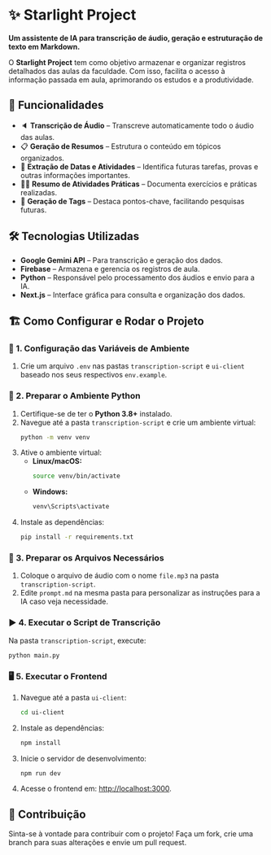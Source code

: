 # ✨ Starlight Project

**Um assistente de IA para transcrição de áudio, geração e estruturação de texto em Markdown.**

O **Starlight Project** tem como objetivo armazenar e organizar registros detalhados das aulas da faculdade. Com isso, facilita o acesso à informação passada em aula, aprimorando os estudos e a produtividade.

## 🚀 Funcionalidades

- 🔈 **Transcrição de Áudio** – Transcreve automaticamente todo o áudio das aulas.
- 📋 **Geração de Resumos** – Estrutura o conteúdo em tópicos organizados.
- 📅 **Extração de Datas e Atividades** – Identifica futuras tarefas, provas e outras informações importantes.
- 🧑‍💻 **Resumo de Atividades Práticas** – Documenta exercícios e práticas realizadas.
- 📎 **Geração de Tags** – Destaca pontos-chave, facilitando pesquisas futuras.



## 🛠 Tecnologias Utilizadas

- **Google Gemini API** – Para transcrição e geração dos dados.
- **Firebase** – Armazena e gerencia os registros de aula.
- **Python** – Responsável pelo processamento dos áudios e envio para a IA.
- **Next.js** – Interface gráfica para consulta e organização dos dados.


## 🏗 Como Configurar e Rodar o Projeto

### 🔧 1. Configuração das Variáveis de Ambiente

1. Crie um arquivo `.env` nas pastas `transcription-script` e `ui-client` baseado nos seus respectivos `env.example`.



### 🐍 2. Preparar o Ambiente Python

1. Certifique-se de ter o **Python 3.8+** instalado.
2. Navegue até a pasta `transcription-script` e crie um ambiente virtual:
   ```bash
   python -m venv venv
   ```
3. Ative o ambiente virtual:
   - **Linux/macOS:**
     ```bash
     source venv/bin/activate
     ```
   - **Windows:**
     ```bash
     venv\Scripts\activate
     ```
4. Instale as dependências:
   ```bash
   pip install -r requirements.txt
   ```



### 📂 3. Preparar os Arquivos Necessários

1. Coloque o arquivo de áudio com o nome `file.mp3` na pasta `transcription-script`.
2. Edite `prompt.md` na mesma pasta para personalizar as instruções para a IA caso veja necessidade.



### ▶ 4. Executar o Script de Transcrição

Na pasta `transcription-script`, execute:
```bash
python main.py
```


### 🖥 5. Executar o Frontend

1. Navegue até a pasta `ui-client`:
   ```bash
   cd ui-client
   ```
2. Instale as dependências:
   ```bash
   npm install
   ```
3. Inicie o servidor de desenvolvimento:
   ```bash
   npm run dev
   ```
4. Acesse o frontend em: [http://localhost:3000](http://localhost:3000).


## 📌 Contribuição

Sinta-se à vontade para contribuir com o projeto! Faça um fork, crie uma branch para suas alterações e envie um pull request.



